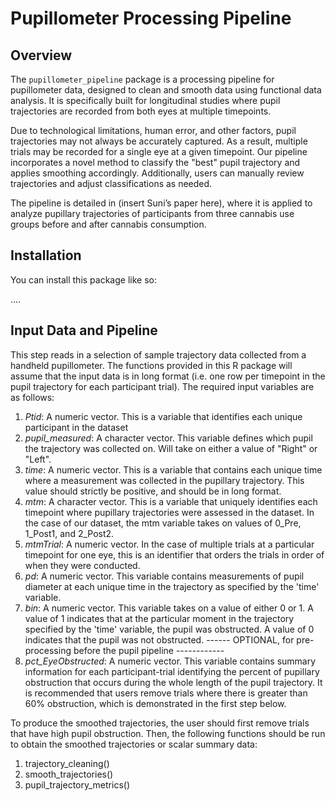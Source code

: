 # Pupillometer Processing Pipeline

## Overview

The `pupillometer_pipeline` package is a processing pipeline for pupillometer data, designed to clean and smooth data using functional data analysis. It is specifically built for longitudinal studies where pupil trajectories are recorded from both eyes at multiple timepoints.

Due to technological limitations, human error, and other factors, pupil trajectories may not always be accurately captured. As a result, multiple trials may be recorded for a single eye at a given timepoint. Our pipeline incorporates a novel method to classify the "best" pupil trajectory and applies smoothing accordingly. Additionally, users can manually review trajectories and adjust classifications as needed.

The pipeline is detailed in (insert Suni’s paper here), where it is applied to analyze pupillary trajectories of participants from three cannabis use groups before and after cannabis consumption.


## Installation

You can install this package like so:


....


## Input Data and Pipeline

This step reads in a selection of sample trajectory data collected from a handheld pupillometer. The functions provided in this R package will assume that the input data is in long format (i.e. one row per timepoint in the pupil trajectory for each participant trial). The required input variables are as follows:

1. *Ptid*: A numeric vector. This is a variable that identifies each unique participant in the dataset
2. *pupil_measured*: A character vector. This variable defines which pupil the trajectory was collected on. Will take on either a value of "Right" or "Left".
3. *time*: A numeric vector. This is a variable that contains each unique time where a measurement was collected in the pupillary trajectory. This value should strictly be positive, and should be in long format.
4. *mtm*: A character vector. This is a variable that uniquely identifies each timepoint where pupillary trajectories were assessed in the dataset. In the case of our dataset, the mtm variable takes on values of 0_Pre, 1_Post1, and 2_Post2.
5. *mtmTrial*: A numeric vector. In the case of multiple trials at a particular timepoint for one eye, this is an identifier that orders the trials in order of when they were conducted. 
6. *pd*: A numeric vector. This variable contains measurements of pupil diameter at each unique time in the trajectory as specified by the 'time' variable.
7. *bin*: A numeric vector. This variable takes on a value of either 0 or 1. A value of 1 indicates that at the particular moment in the trajectory specified by the 'time' variable, the pupil was obstructed. A value of 0 indicates that the pupil was not obstructed. 
------ OPTIONAL, for pre-processing before the pupil pipeline  ------------
8. *pct_EyeObstructed*:  A numeric vector. This variable contains summary information for each participant-trial identifying the percent of pupillary obstruction that occurs during the whole length of the pupil trajectory. It is recommended that users remove trials where there is greater than 60\% obstruction, which is demonstrated in the first step below.


To produce the smoothed trajectories, the user should first remove trials that have high pupil obstruction. Then, the following functions should be run to obtain the smoothed trajectories or scalar summary data:

1. trajectory_cleaning()
2. smooth_trajectories()
3. pupil_trajectory_metrics()










